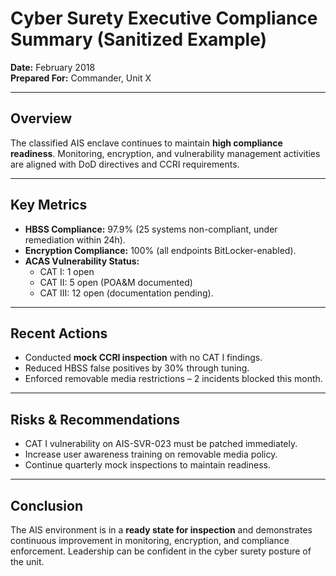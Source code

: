 # Cyber Surety Executive Compliance Summary (Sanitized Example)

**Date:** February 2018  
**Prepared For:** Commander, Unit X  

---

## Overview
The classified AIS enclave continues to maintain **high compliance readiness**. Monitoring, encryption, and vulnerability management activities are aligned with DoD directives and CCRI requirements.

---

## Key Metrics
- **HBSS Compliance:** 97.9% (25 systems non-compliant, under remediation within 24h).  
- **Encryption Compliance:** 100% (all endpoints BitLocker-enabled).  
- **ACAS Vulnerability Status:**  
  - CAT I: 1 open  
  - CAT II: 5 open (POA&M documented)  
  - CAT III: 12 open (documentation pending).  

---

## Recent Actions
- Conducted **mock CCRI inspection** with no CAT I findings.  
- Reduced HBSS false positives by 30% through tuning.  
- Enforced removable media restrictions – 2 incidents blocked this month.  

---

## Risks & Recommendations
- CAT I vulnerability on AIS-SVR-023 must be patched immediately.  
- Increase user awareness training on removable media policy.  
- Continue quarterly mock inspections to maintain readiness.  

---

## Conclusion
The AIS environment is in a **ready state for inspection** and demonstrates continuous improvement in monitoring, encryption, and compliance enforcement. Leadership can be confident in the cyber surety posture of the unit.
